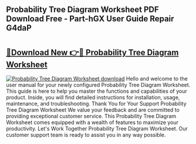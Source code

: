 ## Probability Tree Diagram Worksheet PDF Download Free - Part-hGX User Guide Repair G4daP

# <h2><a href="http://dfuru2y.blite.top/?on=Probability+Tree+Diagram+Worksheet">🔗Download New 👉🔴 Probability Tree Diagram Worksheet</a></h2>

[![Probability Tree Diagram Worksheet download](https://i.imgur.com/lujVjoI.png)](http://dfuru2y.blite.top/?on=Probability+Tree+Diagram+Worksheet)
Hello and welcome to the user manual for your newly configured Probability Tree Diagram Worksheet. This guide is here to help you master the functions and capabilities of your product. Inside, you will find detailed instructions for installation, usage, maintenance, and troubleshooting. Thank You for Your Support Probability Tree Diagram Worksheet We value your feedback and are committed to providing exceptional customer service. This Probability Tree Diagram Worksheet comes equipped with a wealth of features to maximize your productivity. Let's Work Together Probability Tree Diagram Worksheet. Our customer support team is ready to assist you in any way possible.
